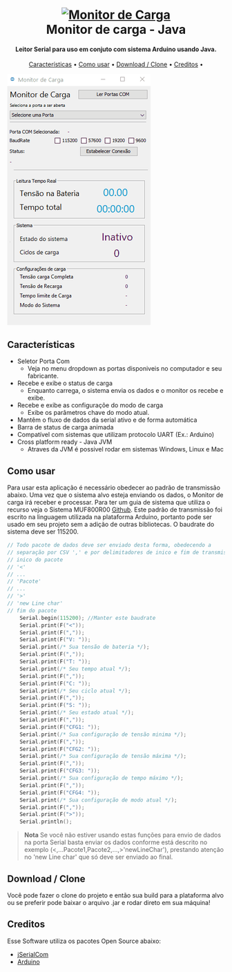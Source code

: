<h1 align="center">
  <br>
  <a href="#"><img src="./buildResources/battery.png" alt="Monitor de Carga" width="200"></a>
  <br>
  Monitor de carga - Java
  <br>
</h1>

<h4 align="center">Leitor Serial para uso em conjuto com sistema Arduino usando Java.</h4>

<p align="center">
  <a href="#key-features">Características</a> •
  <a href="#how-to-use">Como usar</a> •
  <a href="#download">Download / Clone</a> •
  <a href="#credits">Creditos</a> •
</p>

![screenshot](./java-monitor-de-carga/projeto1/anima.gif)

## Características

* Seletor Porta Com
  - Veja no menu dropdown as portas disponiveis no computador e seu fabricante.
* Recebe e exibe o status de carga
  - Enquanto carrega, o sistema envia os dados e o monitor os recebe e exibe.
* Recebe e exibe as configuraçõe do modo de carga
  - Exibe os parâmetros chave do modo atual.
* Mantêm o fluxo de dados da serial ativo e de forma automática
* Barra de status de carga animada
* Compatível com sistemas que utilizam protocolo UART (Ex.: Arduino) 
* Cross platform ready - Java JVM
  - Atraves da JVM é possivel rodar em sistemas Windows, Linux e Mac

## Como usar

Para usar esta aplicação é necessário obedecer ao padrão de transmissão abaixo. Uma vez que o sistema alvo esteja enviando os dados, o Monitor de carga irá receber e processar. Para ter um guia de sistema que utiliza o recurso veja o Sistema MUF800R00 [Github](https://github.com/marcostech/Projetos_Sistemas_Embarcados). 
Este padrão de transmissão foi escrito na linguagem utilizada na plataforma Arduino, portanto pode ser usado em seu projeto sem a adição de outras bibliotecas.
O baudrate do sistema deve ser 115200.

```c
// Todo pacote de dados deve ser enviado desta forma, obedecendo a 
// separação por CSV ',' e por delimitadores de inico e fim de transmissão.
// inico do pacote 
// '<'
// ...
// 'Pacote'
// ...
// '>'
// 'new Line char'
// fim do pacote
    Serial.begin(115200); //Manter este baudrate
    Serial.print(F("<"));  
    Serial.print(F(","));
    Serial.print(F("V: "));
    Serial.print(/* Sua tensão de bateria */);  
    Serial.print(F(","));
    Serial.print(F("T: "));
    Serial.print(/* Seu tempo atual */);  
    Serial.print(F(","));
    Serial.print(F("C: "));
    Serial.print(/* Seu ciclo atual */);  
    Serial.print(F(","));
    Serial.print(F("S: "));
    Serial.print(/* Seu estado atual */);  
    Serial.print(F(","));
    Serial.print(F("CFG1: "));
    Serial.print(/* Sua configuração de tensão minima */);  
    Serial.print(F(","));
    Serial.print(F("CFG2: "));
    Serial.print(/* Sua configuração de tensão máxima */);  
    Serial.print(F(","));
    Serial.print(F("CFG3: "));
    Serial.print(/* Sua configuração de tempo máximo */);  
    Serial.print(F(","));
    Serial.print(F("CFG4: "));
    Serial.print(/* Sua configuração de modo atual */);  
    Serial.print(F(","));
    Serial.print(F(">"));
    Serial.println();
```

> **Nota**
> Se você não estiver usando estas funções para envio de dados na porta Serial basta enviar os dados conforme está descrito no exemplo (<,...Pacote1,Pacote2,...,>'newLineChar'), prestando atenção no 'new Line char' que só deve ser enviado ao final.


## Download / Clone

Você pode fazer o clone do projeto e então sua build para a plataforma alvo ou se preferir pode baixar o arquivo .jar e rodar direto em sua máquina!

## Creditos

Esse Software utiliza os pacotes Open Source abaixo:

- [jSerialCom](https://github.com/Fazecast/jSerialComm)
- [Arduino](https://www.arduino.cc/)